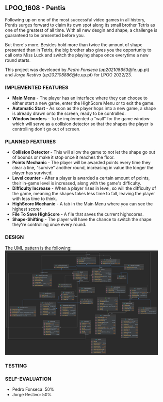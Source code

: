 ## LPOO_1608 - Pentis

Following up on one of the most successful video games in all history, Pentis surges forward to claim its own spot 
along its small brother Tetris as one of the greatest of all time.
With all new desgin and shape, a challenge is guaranteed to be presented before you.

But there's more. Besides hold more than twice the amount of shape presented than in Tetris, the big brother also
gives you the opportunity to call onto Miss Luck and switch the playing shape once everytime a new round starts.
 
This project was developed by *Pedro Fonseca* (*up202108653*@fe.up.pt) and *Jorge Restivo* (*up202108886*@fe.up.pt)
for LPOO 2022/23.

### IMPLEMENTED FEATURES

- **Main Menu** - The player has an interface where they can choose to either
start a new game, enter the HighScore Menu or to exit the game.
- **Automatic Start** - As soon as the player hops into a new game, a shape is already drawn onto the screen, ready to
be controlled.
- **Window borders** - To be implemented a "wall" for the game window which will serve as a collision detector so that
  the shapes the player is controlling don't go out of screen.

### PLANNED FEATURES

- **Collision Detector** - This will allow the game to not let the shape go out of bounds or make it stop once it reaches
the floor.
- **Points Mechanic** - The player will be awarded points every time they clear a line, "survive" another round, 
increasing in value the longer the player has survived.
- **Level counter** - After a player is awarded a certain amount of points, their in-game level is increased, along 
with the game's difficulty.
- **Difficulty Increase** - When a player rises in level, so will the difficulty of the game, meaning the shapes takes
less time to fall, leaving the player with less time to think.
- **HighScore Mechanic** - A tab in the Main Menu where you can see the highest scorer 
- **File To Save HighScore** - A file that saves the current highscores.
- **Shape-Shifting** - The player will have the chance to switch the shape they're controlling once every round.

### DESIGN

The UML pattern is the following:
![UML class diagram](img.png)


### TESTING

### SELF-EVALUATION

- Pedro Fonseca: 50%
- Jorge Restivo: 50%